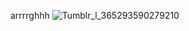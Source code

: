 arrrrghhh ![Tumblr_l_365293590279210](https://github.com/user-attachments/assets/e8285a64-469c-4026-b48e-9647317a6822)
